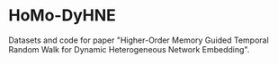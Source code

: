 # HoMo-DyHNE
Datasets and code for paper "Higher-Order Memory Guided Temporal Random Walk for Dynamic Heterogeneous Network Embedding".
